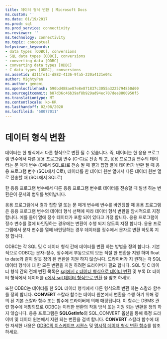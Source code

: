 ```yaml
---
title: 데이터 형식 변환 | Microsoft Docs
ms.custom: ''
ms.date: 01/19/2017
ms.prod: sql
ms.prod_service: connectivity
ms.reviewer: ''
ms.technology: connectivity
ms.topic: conceptual
helpviewer_keywords:
- data types [ODBC], conversions
- SQL data types [ODBC], conversions
- converting data [ODBC]
- converting data types [ODBC]
- C data types [ODBC], conversions
ms.assetid: d311fe1c-d882-4136-9fa5-220a4121e04c
author: MightyPen
ms.author: genemi
ms.openlocfilehash: 590bd488ae87e8e871837c3055a3225794850d00
ms.sourcegitcommit: b87d36c46b39af8b929ad94ec707dee8800950f5
ms.translationtype: MT
ms.contentlocale: ko-KR
ms.lasthandoff: 02/08/2020
ms.locfileid: "68077011"
---
```

# <a name="data-type-conversions"></a>데이터 형식 변환
데이터는 한 형식에서 다른 형식으로 변환 될 수 있습니다. 즉, 데이터는 한 응용 프로그램 변수에서 다른 응용 프로그램 변수 (C-C)로 전송 되 고, 응용 프로그램 변수의 데이터는 문 매개 변수 (C에서 SQL로)로 전송 될 때 결과 집합 열에 데이터가 반환 될 때 응용 프로그램 변수 (SQL에서 C로), 데이터를 한 데이터 원본 열에서 다른 데이터 원본 열로 전송할 때 (SQL에서 SQL로)  
  
 한 응용 프로그램 변수에서 다른 응용 프로그램 변수로 데이터를 전송할 때 발생 하는 변환은이 문서의 범위를 벗어납니다.  
  
 응용 프로그램에서 결과 집합 열 또는 문 매개 변수에 변수를 바인딩할 때 응용 프로그램은 응용 프로그램 변수의 데이터 형식 선택에 따라 데이터 형식 변환을 암시적으로 지정 합니다. 예를 들어 열에 정수 데이터가 포함 되어 있다고 가정 합니다. 응용 프로그램이 정수 변수를 열에 바인딩하는 경우에는 변환이 수행 되지 않도록 지정 합니다. 응용 프로그램에서 문자 변수를 열에 바인딩하는 경우 데이터를 정수에서 문자로 변환 하도록 지정 합니다.  
  
 ODBC는 각 SQL 및 C 데이터 형식 간에 데이터를 변환 하는 방법을 정의 합니다. 기본적으로 ODBC는 문자-정수, 정수에서 부동으로의 모든 적절 한 변환을 지원 하며 float to date와 같이 잘못 정의 된 변환을 지원 하지 않습니다. 드라이버가 지 원하는 각 SQL 데이터 형식에 대 한 모든 변환을 지원 하려면 드라이버가 필요 합니다. SQL 및 C 데이터 형식 간의 전체 변환 목록은 [sql에서 c 데이터 형식으로 데이터 변환](../../../odbc/reference/appendixes/converting-data-from-sql-to-c-data-types.md) 및 부록 D: 데이터 형식에서 데이터를 [c에서 sql 데이터 형식으로 변환](../../../odbc/reference/appendixes/converting-data-from-c-to-sql-data-types.md) 을 참조 하세요.  
  
 또한 ODBC는 데이터를 한 SQL 데이터 형식에서 다른 형식으로 변환 하는 스칼라 함수를 정의 합니다. **CONVERT** 스칼라 함수는 데이터 원본에서 변환을 수행 하기 위해 정의 된 기본 스칼라 함수 또는 함수에 드라이버에 의해 매핑됩니다. 이 함수는 DBMS 관련 함수에 매핑되므로 ODBC는 이러한 변환의 작동 방식 또는 지원 되는 변환을 정의 하지 않습니다. 응용 프로그램은 **SQLGetInfo**의 SQL_CONVERT 옵션을 통해 특정 드라이버 및 데이터 원본에서 지원 되는 변환을 검색 합니다. **CONVERT** 스칼라 함수에 대 한 자세한 내용은 [ODBC의 이스케이프 시퀀스](../../../odbc/reference/develop-app/escape-sequences-in-odbc.md) 및 [명시적 데이터 형식 변환 함수](../../../odbc/reference/appendixes/explicit-data-type-conversion-function.md)를 참조 하세요.
